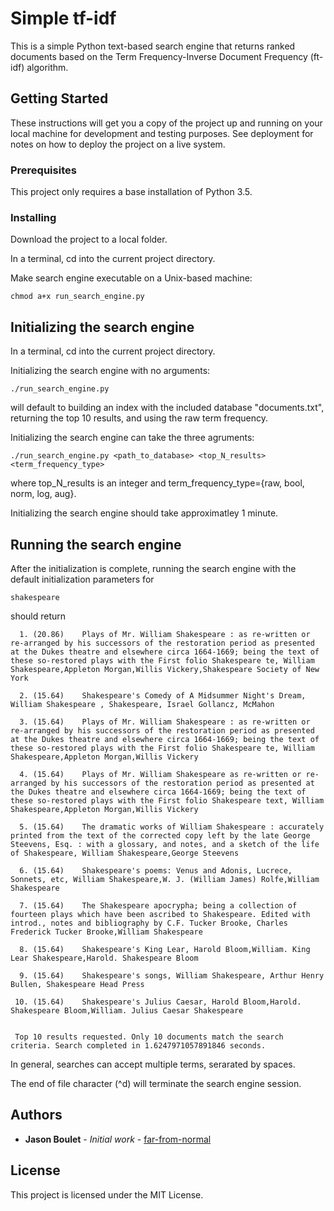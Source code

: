 # Simple tf-idf

This is a simple Python text-based search engine that returns ranked documents based on the Term Frequency-Inverse Document Frequency (ft-idf) algorithm.

## Getting Started

These instructions will get you a copy of the project up and running on your local machine for development and testing purposes. See deployment for notes on how to deploy the project on a live system.

### Prerequisites

This project only requires a base installation of Python 3.5.

### Installing

Download the project to a local folder.

In a terminal, cd into the current project directory.

Make search engine executable on a Unix-based machine:

```
chmod a+x run_search_engine.py
```

## Initializing the search engine

In a terminal, cd into the current project directory.

Initializing the search engine with no arguments:

```
./run_search_engine.py
```

will default to building an index with the included database "documents.txt", returning the top 10 results, and using the raw term frequency.

Initializing the search engine can take the three agruments:

```
./run_search_engine.py <path_to_database> <top_N_results> <term_frequency_type>
```
where top_N_results is an integer and term_frequency_type={raw, bool, norm, log, aug}.

Initializing the search engine should take approximatley 1 minute.

## Running the search engine

After the initialization is complete, running the search engine with the default initialization parameters for 

```
shakespeare
```

should return

```
  1. (20.86)	Plays of Mr. William Shakespeare : as re-written or re-arranged by his successors of the restoration period as presented at the Dukes theatre and elsewhere circa 1664-1669; being the text of these so-restored plays with the First folio Shakespeare te, William Shakespeare,Appleton Morgan,Willis Vickery,Shakespeare Society of New York

  2. (15.64)	Shakespeare's Comedy of A Midsummer Night's Dream, William Shakespeare , Shakespeare, Israel Gollancz, McMahon

  3. (15.64)	Plays of Mr. William Shakespeare : as re-written or re-arranged by his successors of the restoration period as presented at the Dukes theatre and elsewhere circa 1664-1669; being the text of these so-restored plays with the First folio Shakespeare te, William Shakespeare,Appleton Morgan,Willis Vickery

  4. (15.64)	Plays of Mr. William Shakespeare as re-written or re-arranged by his successors of the restoration period as presented at the Dukes theatre and elsewhere circa 1664-1669; being the text of these so-restored plays with the First folio Shakespeare text, William Shakespeare,Appleton Morgan,Willis Vickery

  5. (15.64)	The dramatic works of William Shakespeare : accurately printed from the text of the corrected copy left by the late George Steevens, Esq. : with a glossary, and notes, and a sketch of the life of Shakespeare, William Shakespeare,George Steevens

  6. (15.64)	Shakespeare's poems: Venus and Adonis, Lucrece, Sonnets, etc, William Shakespeare,W. J. (William James) Rolfe,William Shakespeare

  7. (15.64)	The Shakespeare apocrypha; being a collection of fourteen plays which have been ascribed to Shakespeare. Edited with introd., notes and bibliography by C.F. Tucker Brooke, Charles Frederick Tucker Brooke,William Shakespeare

  8. (15.64)	Shakespeare's King Lear, Harold Bloom,William. King Lear Shakespeare,Harold. Shakespeare Bloom

  9. (15.64)	Shakespeare's songs, William Shakespeare, Arthur Henry Bullen, Shakespeare Head Press

 10. (15.64)	Shakespeare's Julius Caesar, Harold Bloom,Harold. Shakespeare Bloom,William. Julius Caesar Shakespeare


 Top 10 results requested. Only 10 documents match the search criteria. Search completed in 1.6247971057891846 seconds.
```

In general, searches can accept multiple terms, serarated by spaces.

The end­ of­ file character (^d) will terminate the search engine session.

## Authors

* **Jason Boulet** - *Initial work* - [far-from-normal](https://github.com/far-from-normal)


## License

This project is licensed under the MIT License.